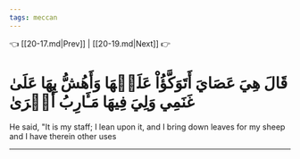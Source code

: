 ```yaml
---
tags: meccan
---
```


👈 [[20-17.md|Prev]] | [[20-19.md|Next]] 👉

# قَالَ هِيَ عَصَايَ أَتَوَكَّؤُاْ عَلَيۡهَا وَأَهُشُّ بِهَا عَلَىٰ غَنَمِي وَلِيَ فِيهَا مَـَٔارِبُ أُخۡرَىٰ

He said, "It is my staff; I lean upon it, and I bring down leaves for my sheep and I have therein other uses

---

